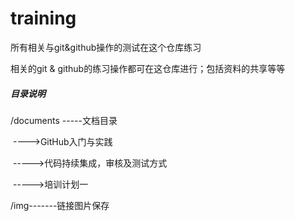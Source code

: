 # training
 所有相关与git&amp;github操作的测试在这个仓库练习

相关的git & github的练习操作都可在这仓库进行；包括资料的共享等等

##### 目录说明

   /documents -----文档目录

​                           ---->GitHub入门与实践

​						  ----->代码持续集成，审核及测试方式

​						  ----->培训计划一

  /img-------链接图片保存

